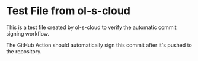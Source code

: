 # Test File from ol-s-cloud

This is a test file created by ol-s-cloud to verify the automatic commit signing workflow.

The GitHub Action should automatically sign this commit after it's pushed to the repository.


